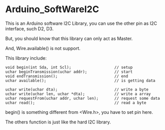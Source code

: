 Arduino_SoftWareI2C
===============


This is an Arduino software I2C Library, you can use the other pin as I2C interface, such D2, D3.

But, you should know that this library can only act as Master.

And, Wire.available() is not support. 



This library include:


    void begin(int Sda, int Scl);                   // setup
    uchar beginTransmission(uchar addr);            // start
    void endTransmission();                         // end
    uchar available();                              // is getting data

    uchar write(uchar dta);                         // write a byte
    uchar write(uchar len, uchar *dta);             // write a array
    uchar requestFrom(uchar addr, uchar len);       // request some data
    uchar read();                                   // read a byte



begin() is something different from <Wire.h>, you have to set pin here.

The others function is just like the hard I2C library.
